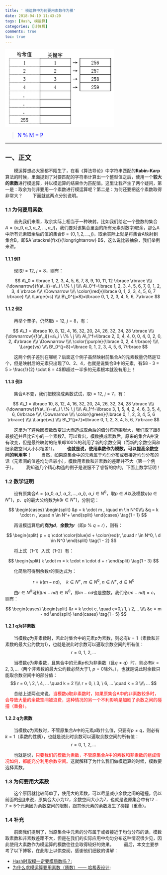 ```yaml
---
title: ' 模运算中为何要用素数作为模'
date: 2018-04-19 11:43:20
tags: [Hash, 模运算]
categories: [计算机] 
comments: true
toc: true
---
```

<img src="模运算中为何要用素数作为模/Hash示意图.png" width="350" height="250" />

><font color=#0000FF face="微软雅黑" size=4>N % M = P</font>

***

## 一、正文
&emsp;&emsp;模运算想必大家都不陌生了，在看《算法导论》中字符串匹配的**Rabin-Karp**算法的时候，里面提到了对要匹配的字符串计算出一个整型值之后，使用一个**较大的素数**进行模运算，并以模运算的结果作为匹配值。这里让我产生了两个疑问，第一是：取余为何非要用一个素数进行模运算呢？第二是：为何还要把这个素数取得非常大？
&emsp;&emsp;下面就这两点分别说明。
### 1.1 为何要用素数
&emsp;&emsp;首先我们来看，取余实际上相当于一种映射。比如我们给定一个整数的集合$A = \lbrace a\_0, a\_1, a\_2, ..., a\_i \rbrace$，我们要对该集合里面的所有元素对数字$j$取余，那么A中所有元素取余后的值的集合$B=\lbrace 0, 1, 2, ..., j \rbrace$，取余实际上就是将集合A映射到集合B，即$A \stackrel{f(x)}{\longrightarrow} B$，这么说比较抽象，我们举例来讲。

#### 1.1.1 <a name="example1"></a>例1
&emsp;&emsp;现取$i=12,\  j=8$，则有：

$$
A\_0 = \lbrace 1, 2, 3, 4, 5, 6, 7, 8, 9, 10, 11, 12 \rbrace \rbrace \\\\
{\downarrow}{f(a\_i)}=a\_i \ \% \ j \\\\
A\_0^f=\lbrace 1, 2, 3, 4, 5, 6, 7, 0, 1, 2, 3, 4  \rbrace \\\\
\Downarrow \\\\
\color{\red}{\lbrace 0, 1, 2, 3, 4, 5, 6, 7 \rbrace} \\\\
\Large{vs} \\\\
B\_0^{j=8}=\lbrace 0, 1, 2, 3, 4, 5, 6, 7\rbrace
$$

#### 1.1.2 <a name="example2"></a>例2
&emsp;&emsp;再举个栗子，仍然取$i=12, \ j=8$，有：

$$
A\_1 = \lbrace 10, 8, 12, 4, 16, 32, 20, 24, 26, 32, 34, 28 \rbrace \\\\
{\downarrow}{f(a\_i)}=a\_i \ \% \ j  \\\\
 A\_1^f=\lbrace 2, 0, 4, 4, 0, 0, 4, 0, 2, 0, 2, 4\rbrace \\\\
\Downarrow \\\\
\color{\purple}{\lbrace 0, 2, 4 \rbrace} \\\\
\Large{vs} \\\\
B\_0^{j=8}=\lbrace 0, 1, 2, 3, 4, 5, 6, 7\rbrace
$$

&emsp;&emsp;这两个例子差别在哪呢？后面这个例子虽然映射前集合A的元素数量仍然是12个，但是映射后的元素只出现了0、2、4，也就是说集合B中的元素，有$8 - 3 = 5 > \frac{1}{2} \cdot 8 = 4$即超过一半多的元素根本就没有用上！

#### 1.1.3 <a name="example3"></a>例3
&emsp;&emsp;集合A不变，我们把模换成素数试试，取$i=12, \ j=7$，有：

$$
A\_1 = \lbrace 10, 8, 12, 4, 16, 32, 20, 24, 26, 32, 34, 28 \rbrace \\\\
{\downarrow}{f(a\_i)}=a\_i \ \% \ j  \\\\
 A\_1^f=\lbrace 3, 1, 5, 4, 2, 4, 6, 3, 5, 4, 6, 0\rbrace \\\\
\Downarrow \\\\
\color{\green}{\lbrace 0, 1, 2, 3, 4, 5, 6 \rbrace} \\\\
\Large{vs} \\\\
B\_1^{j=7}=\lbrace 0, 1, 2, 3, 4, 5, 6, 7\rbrace
$$

&emsp;&emsp;这里为了避免因模数改变过大而造成取余后的值分布范围增大，我们取了跟8最接近并且比它小的一个素数7。可以看出，模数换成素数后，原来的集合A并没有改变，但是最终映射的结果却100%的利用了新的余数空间（而新的余数空间和旧余数空间大小只相差1）。
&emsp;&emsp;**也就是说，使用素数作为模数，可以提高余数空间的利用率！**
&emsp;&emsp;当然，如果原集合中的元素属于均匀分布或者接近均匀分布的话（元素间的值差均匀且较小），模数用素数和非素数的差距并不大（第一个例子）。
&emsp;&emsp;我知道几个精心构造的例子是说服不了睿智的你的，下面上数学证明！

### 1.2 数学证明
&emsp;&emsp;设有原集合$A = \lbrace a\_0, a\_1, a\_2, ..., a\_i \rbrace, \ a\_i \in N^0$，取$p \in A$以及模数$q(q \in N^+)$，$p、q$的最大公约数为$k(k \in N^+)$，分别记：

$$
\begin{cases}
\begin{split}
&p = k \cdot m , \quad m \in N^0\\\\
&q = k \cdot n , \quad n \in N^+
\end{split}
\end{cases}
\tag{1 - 1}
$$

&emsp;&emsp;再设模运算后的**商为$d$**，**余数为$r$**（即$p \ \% \ q = r$），则有：

$$
\begin{split}
p = q \cdot \color{blue}d + \color{red}r, \quad r \in N^0, \ d \in N^0
\end{split}
\tag{1 - 2}
$$

&emsp;&emsp;将上式（1-1）入式（1-2）有：

$$
\begin{split}
k \cdot m = k \cdot n \cdot d + r
\end{split}
\tag{1 - 3}
$$

&emsp;&emsp;化简后可得到余数$r$的表达式为：

$$
r = k(m - nd), \quad k \in N^+, \ m \in N^0, \ n \in N^+, \ d \in N^0
\tag{1 - 4}
$$

&emsp;&emsp;由$r \in N^0$可知$(m - nd) \in N^0$，即$m - nd$也是整数，我们令$(m - nd) = c$，则有：

$$
\begin{cases}
\begin{split}
&r = k \cdot c, \quad c=0,\ 1, \ 2,... \\\\
&c = m - nd
\end{split}
\end{cases}
\tag{1 - 5}
$$

#### 1.2.1 q为非素数
&emsp;&emsp;当模数$q$为非素数时，若此时集合中的元素$p$为素数，则必有$k = 1$（素数和非素数的最大公约数为1），也就是说此时余数可以遍取余数空间的所有值：
$$
r = 0, \ 1, \ 2, ...
$$

&emsp;&emsp;当模数$q$为非素数，且集合中的元素$p$也为非素数（且$q \neq q）$时，则必有$k = 2, \ 3, ...$（两个非素数的最大公约数必然大于1, $p = 0$除外。），也就是说此时余数只能取余数空间中的部分值：
$$
r = 0, \ 2, \ 4, ... \quad k = 2 \\\\
r = 0, \ 3, \ 6, ... \quad k = 3 \\\\
...
$$

&emsp;&emsp;总结上述两点来说，<font color="red">当模数$q$取非素数时，如果原集合A中的非素数较多时，会导致大量的余数空间被浪费，这种情况的另一个不利影响是加剧了余数之间的碰撞（重叠）。</font>

#### 1.2.2 q为素数
&emsp;&emsp;当模数$q$为素数时，不管原集合A中的元素$p$取什么值，只要有$p \neq q$，则必有$k = 1$（素数的性质），也就是说此时余数可以遍取余数空间的所有值：
$$
r = 0, \ 1, \ 2, ...
$$

&emsp;&emsp;也就是说，<font color="red">只要我们的模数为素数，不管原集合A中的素数和非素数的组成情况如何，都能充分利用余数空间。</font>这就解释了为什么我们做模运算的时候，模数要选择素数。

### 1.3 为何要用大素数
&emsp;&emsp;这个原因就比较简单了，使用大的素数，可以尽量减小余数之间的碰撞。仍以前面的[例3](#example3)来说，原集合大小为12，余数空间大小为7，也就是说原集合中有$12 - 7 = 5$个元素因为余数空间的限制，跟其他元素的余数发生了碰撞（重叠）。

### 1.4 补充
&emsp;&emsp;前面我们提到了，当原集合中元素的分布属于或者接近于均匀分布的话，模数取素数和非素数差距不大，但是在我们的实际应用中均匀分布这种情况很少见，因此使用大素数作为模运算的模数往往会取得较好的效果。
&emsp;&emsp;最后，本文主要参考了以下博客，在此附上以供查阅，感谢他们细致的讲解：
 - [Hash时取模一定要模质数吗？](https://www.zhihu.com/question/20806796);
 - [为什么求模运算要用素数（质数）—— 哈希表设计](https://blog.csdn.net/wangchong_fly/article/details/47442265);